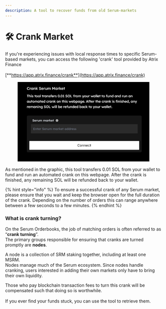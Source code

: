```yaml
---
description: A tool to recover funds from old Serum-markets
---
```


# 🛠 Crank Market

If you're experiencing issues with local response times to specific Serum-based markets, you can access the following 'crank' tool provided by Atrix Finance\
\
[**https://app.atrix.finance/crank**](https://app.atrix.finance/crank)

<figure><img src="../.gitbook/assets/asdzd.png" alt=""><figcaption></figcaption></figure>

As mentioned in the graphic, this tool transfers 0.01 SOL from your wallet to fund and run an automated crank on this webpage. After the crank is finished, any remaining SOL will be refunded back to your wallet.

{% hint style="info" %}
To ensure a successful crank of any Serum market, please ensure that you wait and keep the browser open for the full duration of the crank. Depending on the number of orders this can range anywhere between a few seconds to a few minutes.
{% endhint %}

### **What is crank turning?**

On the Serum Orderbooks, the job of matching orders is often referred to as “**crank turning**”. \
The primary groups responsible for ensuring that cranks are turned promptly are **nodes**.

A node is a collection of SRM staking together, including at least one MSRM. \
Nodes manage much of the Serum ecosystem. Since nodes handle cranking, users interested in adding their own markets only have to bring their own liquidity.

Those who pay blockchain transaction fees to turn this crank will be compensated such that doing so is worthwhile.\
\
If you ever find your funds stuck, you can use the tool to retrieve them.
